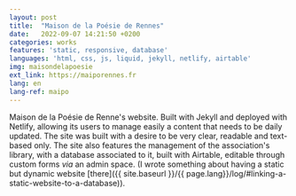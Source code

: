 ```yaml
---
layout: post
title:  "Maison de la Poésie de Rennes"
date:   2022-09-07 14:21:50 +0200
categories: works
features: 'static, responsive, database'
languages: 'html, css, js, liquid, jekyll, netlify, airtable'
img: maisondelapoesie
ext_link: https://maiporennes.fr
lang: en
lang-ref: maipo
---
```

Maison de la Poésie de Renne's website. Built with Jekyll and deployed with Netlify, allowing its users to manage easily a content that needs to be daily updated. The site was built with a desire to be very clear, readable and text-based only. The site also features the management of the association's library, with a database associated to it, built with Airtable, editable through custom forms *via* an admin space. (I wrote something about having a static but dynamic website [there]({{ site.baseurl }}/{{ page.lang}}/log/#linking-a-static-website-to-a-database)).
